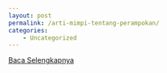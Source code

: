 ```yaml
---
layout: post
permalink: /arti-mimpi-tentang-perampokan/
categories:
    - Uncategorized
---
```


[Baca Selengkapnya](/08)